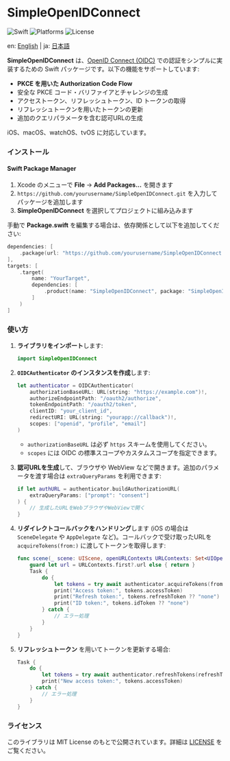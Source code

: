 # SimpleOpenIDConnect

![Swift](https://img.shields.io/badge/Swift-6.0-orange) ![Platforms](https://img.shields.io/badge/Platforms-iOS%20%7C%20macOS%20%7C%20watchOS%20%7C%20tvOS-lightgrey) ![License](https://img.shields.io/badge/License-MIT-blue)

en: [English](README.md) | ja: [日本語](README_ja.md)

**SimpleOpenIDConnect** は、[OpenID Connect (OIDC)](https://openid.net/connect/) での認証をシンプルに実装するための Swift パッケージです。以下の機能をサポートしています:

- **PKCE を用いた Authorization Code Flow**  
- 安全な PKCE コード・バリファイアとチャレンジの生成  
- アクセストークン、リフレッシュトークン、ID トークンの取得  
- リフレッシュトークンを用いたトークンの更新  
- 追加のクエリパラメータを含む認可URLの生成

iOS、macOS、watchOS、tvOS に対応しています。

### インストール

#### Swift Package Manager

1. Xcode のメニューで **File** → **Add Packages...** を開きます  
2. `https://github.com/yourusername/SimpleOpenIDConnect.git` を入力してパッケージを追加します  
3. **SimpleOpenIDConnect** を選択してプロジェクトに組み込みます  

手動で **Package.swift** を編集する場合は、依存関係として以下を追加してください:

```swift
dependencies: [
    .package(url: "https://github.com/yourusername/SimpleOpenIDConnect.git", from: "1.0.0")
],
targets: [
    .target(
        name: "YourTarget",
        dependencies: [
            .product(name: "SimpleOpenIDConnect", package: "SimpleOpenIDConnect")
        ]
    )
]
```

### 使い方

1. **ライブラリをインポート**します:

   ```swift
   import SimpleOpenIDConnect
   ```

2. **`OIDCAuthenticator` のインスタンスを作成**します:

   ```swift
   let authenticator = OIDCAuthenticator(
       authorizationBaseURL: URL(string: "https://example.com")!,
       authorizeEndpointPath: "/oauth2/authorize",
       tokenEndpointPath: "/oauth2/token",
       clientID: "your_client_id",
       redirectURI: URL(string: "yourapp://callback")!,
       scopes: ["openid", "profile", "email"]
   )
   ```

   - `authorizationBaseURL` は必ず `https` スキームを使用してください。
   - `scopes` には OIDC の標準スコープやカスタムスコープを指定できます。

3. **認可URLを生成**して、ブラウザや WebView などで開きます。追加のパラメータを渡す場合は `extraQueryParams` を利用できます:

   ```swift
   if let authURL = authenticator.buildAuthorizationURL(
       extraQueryParams: ["prompt": "consent"]
   ) {
       // 生成したURLをWebブラウザやWebViewで開く
   }
   ```

4. **リダイレクトコールバックをハンドリング**します (iOS の場合は `SceneDelegate` や `AppDelegate` など)。コールバックで受け取ったURLを `acquireTokens(from:)` に渡してトークンを取得します:

   ```swift
   func scene(_ scene: UIScene, openURLContexts URLContexts: Set<UIOpenURLContext>) {
       guard let url = URLContexts.first?.url else { return }
       Task {
           do {
               let tokens = try await authenticator.acquireTokens(from: url)
               print("Access token:", tokens.accessToken)
               print("Refresh token:", tokens.refreshToken ?? "none")
               print("ID token:", tokens.idToken ?? "none")
           } catch {
               // エラー処理
           }
       }
   }
   ```

5. **リフレッシュトークン** を用いてトークンを更新する場合:

   ```swift
   Task {
       do {
           let tokens = try await authenticator.refreshTokens(refreshToken: existingRefreshToken)
           print("New access token:", tokens.accessToken)
       } catch {
           // エラー処理
       }
   }
   ```

### ライセンス

このライブラリは MIT License のもとで公開されています。詳細は [LICENSE](LICENSE) をご覧ください。